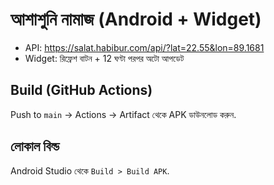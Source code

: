 # আশাশুনি নামাজ (Android + Widget)

- API: https://salat.habibur.com/api/?lat=22.55&lon=89.1681
- Widget: রিফ্রেশ বাটন + 12 ঘণ্টা পরপর অটো আপডেট

## Build (GitHub Actions)
Push to `main` → Actions → Artifact থেকে APK ডাউনলোড করুন.

## লোকাল বিল্ড
Android Studio থেকে `Build > Build APK`.
